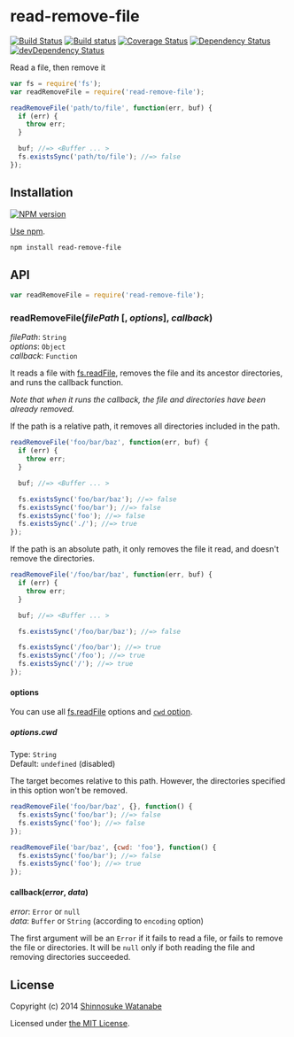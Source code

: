 # read-remove-file

[![Build Status](https://travis-ci.org/shinnn/node-read-remove-file.svg?branch=master)](https://travis-ci.org/shinnn/node-read-remove-file)
[![Build status](https://ci.appveyor.com/api/projects/status/pf1uwmte81vpis5b?svg=true)](https://ci.appveyor.com/project/ShinnosukeWatanabe/node-read-remove-file)
[![Coverage Status](https://img.shields.io/coveralls/shinnn/node-read-remove-file.svg)](https://coveralls.io/r/shinnn/node-read-remove-file)
[![Dependency Status](https://david-dm.org/shinnn/node-read-remove-file.svg)](https://david-dm.org/shinnn/node-read-remove-file)
[![devDependency Status](https://david-dm.org/shinnn/node-read-remove-file/dev-status.svg)](https://david-dm.org/shinnn/node-read-remove-file#info=devDependencies)

Read a file, then remove it

```javascript
var fs = require('fs');
var readRemoveFile = require('read-remove-file');

readRemoveFile('path/to/file', function(err, buf) {
  if (err) {
    throw err;
  }

  buf; //=> <Buffer ... >
  fs.existsSync('path/to/file'); //=> false
});
```

## Installation

[![NPM version](https://badge.fury.io/js/read-remove-file.svg)](https://www.npmjs.org/package/read-remove-file)

[Use npm](https://www.npmjs.org/doc/cli/npm-install.html).

```sh
npm install read-remove-file
```

## API

```javascript
var readRemoveFile = require('read-remove-file');
```

### readRemoveFile(*filePath* [, *options*], *callback*)

*filePath*: `String`  
*options*: `Object`  
*callback*: `Function`

It reads a file with [fs.readFile], removes the file and its ancestor directories, and runs the callback function.

*Note that when it runs the callback, the file and directories have been already removed.*

If the path is a relative path, it removes all directories included in the path.

```javascript
readRemoveFile('foo/bar/baz', function(err, buf) {
  if (err) {
    throw err;
  }

  buf; //=> <Buffer ... >

  fs.existsSync('foo/bar/baz'); //=> false
  fs.existsSync('foo/bar'); //=> false
  fs.existsSync('foo'); //=> false
  fs.existsSync('./'); //=> true
});
```

If the path is an absolute path, it only removes the file it read, and doesn't remove the directories.

```javascript
readRemoveFile('/foo/bar/baz', function(err, buf) {
  if (err) {
    throw err;
  }

  buf; //=> <Buffer ... >

  fs.existsSync('/foo/bar/baz'); //=> false

  fs.existsSync('/foo/bar'); //=> true
  fs.existsSync('/foo'); //=> true
  fs.existsSync('/'); //=> true
});
```

#### options

You can use all [fs.readFile] options and [`cwd` option](#optionscwd).

##### options.cwd

Type: `String`  
Default: `undefined` (disabled)

The target becomes relative to this path. However, the directories specified in this option won't be removed.

```javascript
readRemoveFile('foo/bar/baz', {}, function() {
  fs.existsSync('foo/bar'); //=> false
  fs.existsSync('foo'); //=> false
});

readRemoveFile('bar/baz', {cwd: 'foo'}, function() {
  fs.existsSync('foo/bar'); //=> false
  fs.existsSync('foo'); //=> true
});
```

#### callback(*error*, *data*)

*error*: `Error` or `null`  
*data*: `Buffer` or `String` (according to `encoding` option)

The first argument will be an `Error` if it fails to read a file, or fails to remove the file or directories. It will be `null` only if both reading the file and removing directories succeeded.

## License

Copyright (c) 2014 [Shinnosuke Watanabe](https://github.com/shinnn)

Licensed under [the MIT License](./LICENSE).

[fs.readFile]: http://nodejs.org/api/fs.html#fs_fs_readfile_filename_options_callback
